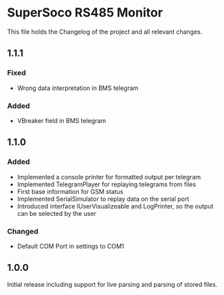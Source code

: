 # SuperSoco RS485 Monitor

This file holds the Changelog of the project and all relevant changes.

## 1.1.1
### Fixed
- Wrong data interpretation in BMS telegram

### Added
- VBreaker field in BMS telegram

## 1.1.0
### Added
- Implemented a console printer for formatted output per telegram
- Implemented TelegramPlayer for replaying telegrams from files
- First base information for GSM status
- Implemented SerialSimulator to replay data on the serial port
- Introduced interface IUserVisualizeable and LogPrinter, so the output can be selected by the user

### Changed
- Default COM Port in settings to COM1

## 1.0.0
Initial release including support for live parsing and parsing of stored files.
